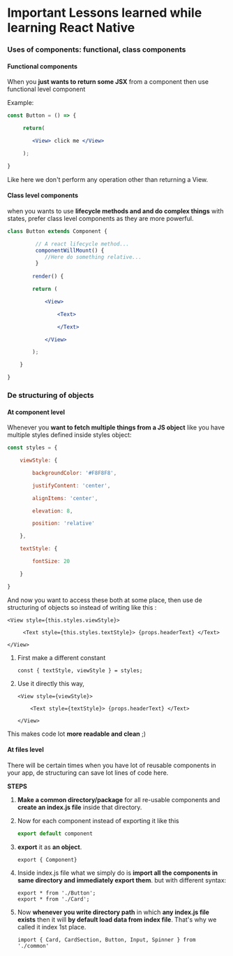 # Important Lessons learned while learning React Native



### Uses of components: functional, class components

#### Functional components 

When you **just wants to return some JSX** from a component then use functional level component

Example:

```jsx
const Button = () => {	

     return(

        <View> click me </View>

     );

}
```

Like here we don't perform any operation other than returning a View.

#### Class level components

when you wants to use **lifecycle methods and and do complex things** with states, prefer class level components as they are more powerful.

```jsx
class Button extends Component {

 		 // A react lifecycle method...
  		 componentWillMount() {
       		//Here do something relative...
   		 }
  
        render() {

        return (

            <View>

                <Text>

                </Text>

            </View>

        );

    }

}
```



### De structuring of objects



#### At component level

Whenever you **want to fetch multiple things from a JS object** like you have multiple styles defined inside styles object:

```jsx
const styles = {

    viewStyle: {

        backgroundColor: '#F8F8F8',

        justifyContent: 'center',

        alignItems: 'center',

        elevation: 8,

        position: 'relative'

    },

    textStyle: {

        fontSize: 20

    }

}
```

And now you want to access these both at some place, then use de structuring of objects so instead of writing like this :

```
<View style={this.styles.viewStyle}>

     <Text style={this.styles.textStyle}> {props.headerText} </Text>

</View>
```

1.  First make a different constant

    ```
    const { textStyle, viewStyle } = styles;
    ```

2.  Use it directly this way, 

    ```
    <View style={viewStyle}>

        <Text style={textStyle}> {props.headerText} </Text>

    </View>
    ```

This makes code lot **more readable and clean** ;)



####  At files level

There will be certain times when you have lot of reusable components in your app, de structuring can save lot lines of code here.

**STEPS**

1.  **Make a common directory/package** for all re-usable components and **create an index.js file** inside that directory.

2.  Now for each component instead of exporting it like this 

    ```jsx
    export default component
    ```

3.  **export** it as **an object**.

    ```
    export { Component}
    ```

4.  Inside index.js file what we simply do is **import all the components in same directory and immediately export them**. but with different syntax:

    ```
    export * from './Button';
    export * from './Card';
    ```

5.  Now **whenever you write directory path** in which **any index.js file exists** then it will **by default load data from index file**. That's why we called it index 1st place.

    ```
    import { Card, CardSection, Button, Input, Spinner } from './common'
    ```

    ​



